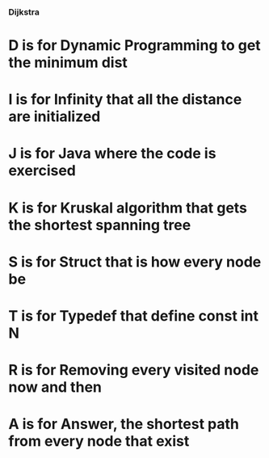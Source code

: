 ### Dijkstra

# D is for Dynamic Programming to get the minimum dist
# I is for Infinity that all the distance are initialized
# J is for Java where the code is exercised
# K is for Kruskal algorithm that gets the shortest spanning tree
# S is for Struct that is how every node be
# T is for Typedef that define const int N
# R is for Removing every visited node now and then
# A is for Answer, the shortest path from every node that exist
